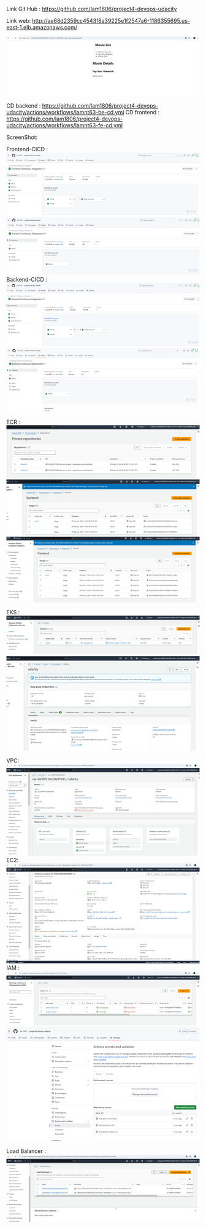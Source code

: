 Link Git Hub   : https://github.com/lam1806/project4-devops-udacity

Link web: http://ae68d2359cc4543f8a39225e1f2547a6-1186355695.us-east-1.elb.amazonaws.com/

![web](./ScreenShot/web.png)

CD backend     : https://github.com/lam1806/project4-devops-udacity/actions/workflows/lamnt63-be-cd.yml
CD frontend    : https://github.com/lam1806/project4-devops-udacity/actions/workflows/lamnt63-fe-cd.yml

ScreenShot: 

Frontend-CICD  : ![CI](./ScreenShot/fe-ci.png) 
                 ![CD](./ScreenShot/fe-cd.png) 
Backend-CICD   : ![CI](./ScreenShot/be-ci.png) 
                 ![CD](./ScreenShot/be-cd.png) 

ECR : ![ECR](./ScreenShot/ecr-1.png) 
      ![ECR](./ScreenShot/ecr-2.png)
      ![ECR](./ScreenShot/ecr-3.png)  

EKS : ![EKS](./ScreenShot/eks-1.png)
      ![EKS](./ScreenShot/eks-2.png)

VPC:  ![VPC](./ScreenShot/vpc.png)
EC2:  ![EC2](./ScreenShot/ec-2.png)
IAM : ![IAM](./ScreenShot/iam.png)
      ![Key](./ScreenShot/key.png)

Load Balancer : ![ELB](./ScreenShot/lb.png)


